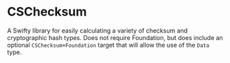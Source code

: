 # CSChecksum

A Swifty library for easily calculating a variety of checksum and cryptographic hash types.
Does not require Foundation, but does include an optional `CSChecksum+Foundation` target that will allow the use of the `Data` type.
